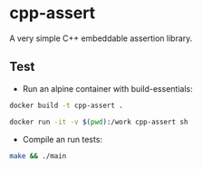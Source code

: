 # cpp-assert

A very simple C++ embeddable assertion library.

## Test

- Run an alpine container with build-essentials:

```sh
docker build -t cpp-assert .

docker run -it -v $(pwd):/work cpp-assert sh
```

- Compile an run tests:

```sh
make && ./main
```